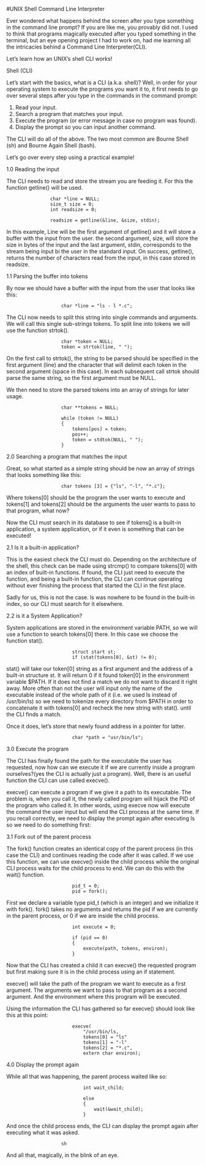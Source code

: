 #UNIX Shell Command Line Interpreter

Ever wondered what happens behind the screen after you type something in the command line prompt? If you are like me, you provably did not.
I used to think that programs magically executed after you typed something in the terminal, but an eye opening project I had to work on, had me learning all the intricacies behind a Command Line Interpreter(CLI).

Let’s learn how an UNIX’s shell CLI works!

Shell (CLI)

Let’s start with the basics, what is a CLI (a.k.a. shell)? Well, in order for your operating system to execute the programs you want it to, it first needs to go over several steps after you type in the commands in the command prompt:

1. Read your input.
2. Search a program that matches your input.
3. Execute the program (or error message in case no program was found).
4. Display the prompt so you can input another command.

The CLI will do all of the above. The two most common are Bourne Shell (sh) and Bourne Again Shell (bash).

Let’s go over every step using a practical example!


1.0 Reading the input

The CLI needs to read and store the stream you are feeding it. For this the function getline() will be used.

                    char *line = NULL;
                    size_t size = 0;
                    int readsize = 0;

                    readsize = getline(&line, &size, stdin);

In this example, Line will be the first argument of getline() and it will store a buffer with the input from the user. the second argument, size, will store the size in bytes of the input and the last argument, stdin, corresponds to the stream being input bi the user in the standard input.
On success, getline(), returns the number of characters read from the input, in this case stored in readsize.


1.1 Parsing the buffer into tokens

By now we should have a buffer with the input from the user that looks like this:

                        char *line = "ls - l *.c";

The CLI now needs to split this string into single commands and arguments. We will call this single sub-strings tokens. To split line into tokens we will use the function strtok().

                        char *token = NULL;
                        token = strtok(line, " ");

On the first call to strtok(), the string to be parsed should be specified in the first argument (line) and the character that will delimit each token in the second argument (space in this case). In each subsequent call strtok should parse the same string, so the first argument must be NULL.

We then need to store the parsed tokens into an array of strings for later usage.

                        char **tokens = NULL;
                        
                        while (token != NULL)
                        {
                            tokens[pos] = token;
                            pos++;
                            token = stdtok(NULL, " ");
                        }


2.0 Searching a program that matches the input


Great, so what started as a simple string should be now an array of strings that looks something like this:

                        char tokens [3] = {"ls", "-l", "*.c"};

Where tokens[0] should be the program the user wants to execute and tokens[1] and tokens[2] should be the arguments the user wants to pass to that program, 
what now?

Now the CLI must search in its database to see if tokens[0](ls) is a built-in application, a system application, or if it even is something that can be 
executed!


2.1 Is it a built-in application?


This is the easiest check the CLI must do. Depending on the architecture of the shell, this check can be made using strcmp() to compare tokens[0] with an index of built-in functions. If found, the CLI just need to execute the function, and being a built-in function, the CLI can continue operating without ever finishing the process that started the CLI in the first place.

Sadly for us, this is not the case. ls was nowhere to be found in the built-in index, so our CLI must search for it elsewhere.


2.2 is it a System Application?


System applications are stored in the environment variable PATH, so we will use a function to search tokens[0] there. In this case we choose the function stat().

                            struct start st;
                            if (stat(tokens[0], &st) != 0);

stat() will take our token[0] string as a first argument and the address of a built-in structure st. It will return 0 if it found token[0] in the environment variable $PATH. If it does not find a match we do not want to discard it right away. More often than not the user will input only the name of the executable instead of the whole path of it (i.e. we used ls instead of /usr/bin/ls) so we need to tokenize every directory from $PATH in order to concatenate it with tokens[0] and recheck the new string with stat(). until the CLI finds a match.

Once it does, let’s store that newly found address in a pointer for latter.

                            char *path = "usr/bin/ls";

3.0 Execute the program


The CLI has finally found the path for the executable the user has requested, now how can we execute it if we are currently inside a program ourselves?(yes the CLI is actually just a program). Well, there is an useful function the CLI can use called execve().

execve() can execute a program if we give it a path to its executable. The problem is, when you call it, the newly called program will hijack the PID of the program who called it. In other words, using execve now will execute the command the user input but will end the CLI process at the same time. If you recall correctly, we need to display the prompt again after executing ls so we need to do something first:

3.1 Fork out of the parent process


The fork() function creates an identical copy of the parent process (in this case the CLI) and continues reading the code after it was called. If we use this function, we can use execve() inside the child process while the original CLI process waits for the child process to end. We can do this with the wait() function.

                            pid_t = 0;
                            pid = fork();

First we declare a variable type pid_t (which is an integer) and we initialize it with fork(). fork() takes no arguments and returns the pid if we are currently in the parent process, or 0 if we are inside the child process.


                            int execute = 0;

                            if (pid == 0)
                            {
                                execute(path, tokens, environ);
                            }

Now that the CLI has created a child it can execve() the requested program but first making sure it is in the child process using an if statement.


execve() will take the path of the program we want to execute as a first argument. The arguments we want to pass to that program as a second argument. And the environment where this program will be executed.

Using the information the CLI has gathered so far execve() should look like this at this point:

                            execve(
                                "/usr/bin/ls,
                                tokens[0] = "ls"
                                tokens[1] = "-l"
                                tokens[2] = "*.c",
                                extern char environ);


4.0 Display the prompt again


While all that was happening, the parent process waited like so:

                                int wait_child;
                                
                                else
                                {
                                    wait(&wait_child);
                                }

And once the child process ends, the CLI can display the prompt again after executing what it was asked.

                        sh





And all that, magically, in the blink of an eye.